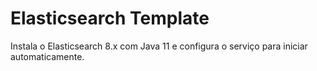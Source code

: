 # Elasticsearch Template

Instala o Elasticsearch 8.x com Java 11 e configura o serviço para iniciar automaticamente.
